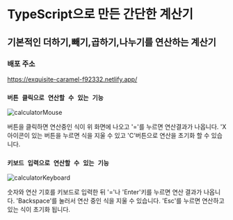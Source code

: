 # TypeScript으로 만든 간단한 계산기

## 기본적인 더하기,빼기,곱하기,나누기를 연산하는 계산기

### 배포 주소

https://exquisite-caramel-f92332.netlify.app/

### `버튼 클릭으로 연산할 수 있는 기능`

![calculatorMouse](https://user-images.githubusercontent.com/81218474/187142697-f5c22ba1-0fcd-4c43-9161-9fc810152098.gif)

버튼을 클릭하면 연산중인 식이 위 화면에 나오고 '='를 누르면 연산결과가 나옵니다.
'X 아이콘이 있는 버튼을 누르면 식을 지울 수 있고 'C'버튼으로 연산을 초기화 할 수 있습니다.

### `키보드 입력으로 연산할 수 있는 기능`

![calculatorKeyboard](https://user-images.githubusercontent.com/81218474/187142737-11ba350d-a672-4021-9c6c-917119d89c05.gif)


숫자와 연산 기호를 키보드로 입력한 뒤 '='나 'Enter'키를 누르면 연산 결과가 나옵니다.
'Backspace'를 눌러서 연산 중인 식을 지울 수 있습니다.
'Esc'를 누르면 연산하고 있는 식이 초기화 됩니다.

